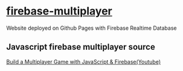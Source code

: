 # [firebase-multiplayer](https://nebobyeoli.github.io/firebase-multiplayer/)
Website deployed on Github Pages with Firebase Realtime Database

## Javascript firebase multiplayer source
[Build a Multiplayer Game with JavaScript & Firebase(Youtube)](https://www.youtube.com/watch?v=xhURh2RDzzg)
